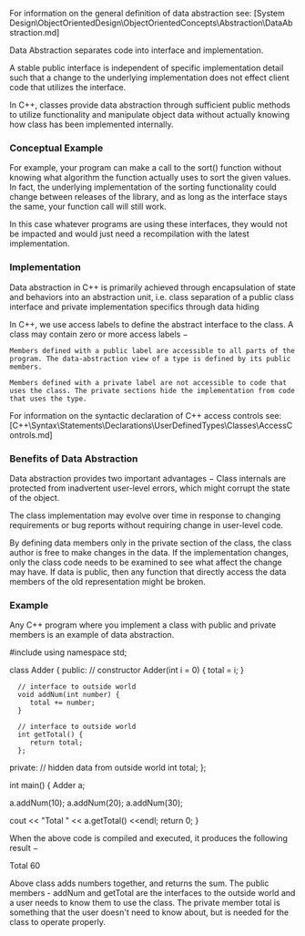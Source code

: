 For information on the general definition of data abstraction see:
[System Design\ObjectOrientedDesign\ObjectOrientedConcepts\Abstraction\DataAbstraction.md]

Data Abstraction separates code into interface and implementation.

A stable public interface is independent of specific implementation detail such that a change to the underlying implementation does not effect client code that utilizes the interface.

In C++, classes provide data abstraction through sufficient public methods to utilize functionality and manipulate object data without actually knowing how class has been implemented internally.


### Conceptual Example

For example, your program can make a call to the sort() function without knowing what algorithm the function actually uses to sort the given values. In fact, the underlying implementation of the sorting functionality could change between releases of the library, and as long as the interface stays the same, your function call will still work.

In this case whatever programs are using these interfaces, they would not be impacted and would just need a recompilation with the latest implementation.




### Implementation

Data abstraction in C++ is primarily achieved through
  encapsulation of state and behaviors into an abstraction unit, i.e. class
  separation of a public class interface and private implementation specifics through data hiding

  In C++, we use access labels to define the abstract interface to the class. A class may contain zero or more access labels −

    Members defined with a public label are accessible to all parts of the program. The data-abstraction view of a type is defined by its public members.

    Members defined with a private label are not accessible to code that uses the class. The private sections hide the implementation from code that uses the type.

  For information on the syntactic declaration of C++ access controls see:
  [C++\Syntax\Statements\Declarations\UserDefinedTypes\Classes\AccessControls.md]




### Benefits of Data Abstraction

Data abstraction provides two important advantages −
  Class internals are protected from inadvertent user-level errors, which might corrupt the state of the object.

  The class implementation may evolve over time in response to changing requirements or bug reports without requiring change in user-level code.

By defining data members only in the private section of the class, the class author is free to make changes in the data. If the implementation changes, only the class code needs to be examined to see what affect the change may have. If data is public, then any function that directly access the data members of the old representation might be broken.




### Example

Any C++ program where you implement a class with public and private members is an example of data abstraction.

#include <iostream>
using namespace std;

class Adder {
   public:
      // constructor
      Adder(int i = 0) {
         total = i;
      }

      // interface to outside world
      void addNum(int number) {
         total += number;
      }

      // interface to outside world
      int getTotal() {
         return total;
      };

   private:
      // hidden data from outside world
      int total;
};

int main() {
   Adder a;

   a.addNum(10);
   a.addNum(20);
   a.addNum(30);

   cout << "Total " << a.getTotal() <<endl;
   return 0;
}

When the above code is compiled and executed, it produces the following result −

Total 60

Above class adds numbers together, and returns the sum. The public members - addNum and getTotal are the interfaces to the outside world and a user needs to know them to use the class. The private member total is something that the user doesn't need to know about, but is needed for the class to operate properly.
